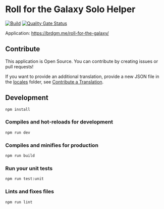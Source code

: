 # Roll for the Galaxy Solo Helper

[![Build](https://github.com/brdgm/roll-for-the-galaxy-solo-helper/workflows/Build/badge.svg?branch=develop)](https://github.com/brdgm/roll-for-the-galaxy-solo-helper/actions?query=workflow%3ABuild+branch%3Adevelop)
[![Quality Gate Status](https://sonarcloud.io/api/project_badges/measure?project=brdgm_roll-for-the-galaxy-solo-helper&metric=alert_status)](https://sonarcloud.io/summary/new_code?id=brdgm_roll-for-the-galaxy-solo-helper)


Application: https://brdgm.me/roll-for-the-galaxy/


## Contribute

This application is Open Source. You can contribute by creating issues or pull requests!

If you want to provide an additional translation, provide a new JSON file in the [locales](https://github.com/brdgm/roll-for-the-galaxy-solo-helper/tree/develop/src/locales) folder, see [Contribute a Translation](https://github.com/brdgm/brdgm.github.io/wiki/Contribute-a-Translation).


## Development
```
npm install
```

### Compiles and hot-reloads for development
```
npm run dev
```

### Compiles and minifies for production
```
npm run build
```

### Run your unit tests
```
npm run test:unit
```

### Lints and fixes files
```
npm run lint
```
